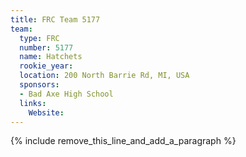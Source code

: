 ```yaml
---
title: FRC Team 5177
team:
  type: FRC
  number: 5177
  name: Hatchets
  rookie_year:
  location: 200 North Barrie Rd, MI, USA
  sponsors:
  - Bad Axe High School
  links:
    Website:
---
```


{% include remove_this_line_and_add_a_paragraph %}
